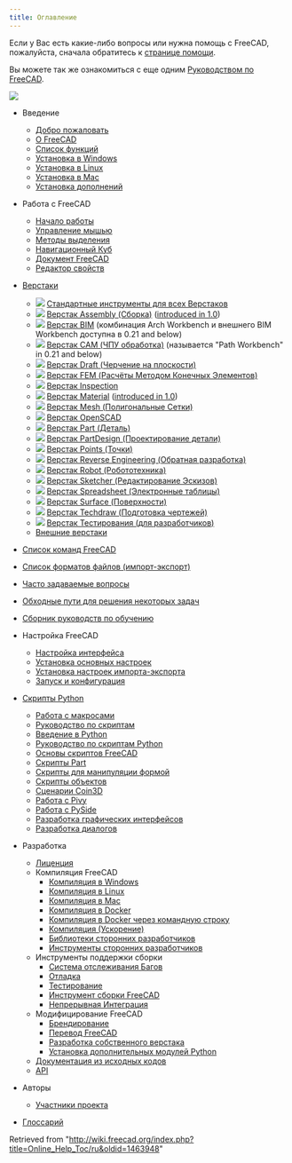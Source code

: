 ```yaml
---
title: Оглавление
---
```

Если у Вас есть какие-либо вопросы или нужна помощь с FreeCAD, пожалуйста, сначала обратитесь к [странице помощи](/Help/ru "Help/ru").

Вы можете так же ознакомиться с еще одним [Руководством по FreeCAD](/Manual:Introduction/ru "Manual:Introduction/ru").

![](/images/Online_Help_Toc.svg)

* Введение
  + [Добро пожаловать](/Online_Help_Startpage/ru "Online Help Startpage/ru")
  + [О FreeCAD](/About_FreeCAD/ru "About FreeCAD/ru")
  + [Список функций](/Feature_list/ru "Feature list/ru")
  + [Установка в Windows](/Installing_on_Windows/ru "Installing on Windows/ru")
  + [Установка в Linux](/Installing_on_Linux/ru "Installing on Linux/ru")
  + [Установка в Mac](/Installing_on_Mac/ru "Installing on Mac/ru")
  + [Установка дополнений](/Installing_additional_components/ru "Installing additional components/ru")

* Работа с FreeCAD
  + [Начало работы](/Getting_started/ru "Getting started/ru")
  + [Управление мышью](/Mouse_navigation/ru "Mouse navigation/ru")
  + [Методы выделения](/Selection_methods/ru "Selection methods/ru")
  + [Навигационный Куб](/Navigation_Cube/ru "Navigation Cube/ru")
  + [Документ FreeCAD](/Document_structure/ru "Document structure/ru")
  + [Редактор свойств](/Property_editor/ru "Property editor/ru")

* [Верстаки](/Workbenches/ru "Workbenches/ru")
  + ![](/images/Freecad.svg) [Стандартные инструменты для всех Верстаков](/Std_Base/ru "Std Base/ru")
  + ![](/images/Workbench_Assembly.svg) [Верстак Assembly (Сборка)](/Assembly_Workbench "Assembly Workbench") ([introduced in 1.0](/Release_notes_1.0 "Release notes 1.0"))
  + ![](/images/Workbench_BIM.svg) [Верстак BIM](/BIM_Workbench "BIM Workbench") (комбинация Arch Workbench и внешнего BIM Workbench доступна в 0.21 and below)
  + ![](/images/Workbench_CAM.svg) [Верстак CAM (ЧПУ обработка)](/CAM_Workbench "CAM Workbench") (называется "Path Workbench" in 0.21 and below)
  + ![](/images/Workbench_Draft.svg) [Верстак Draft (Черчение на плоскости)](/Draft_Workbench/ru "Draft Workbench/ru")
  + ![](/images/Workbench_FEM.svg) [Верстак FEM (Расчёты Методом Конечных Элементов)](/FEM_Workbench/ru "FEM Workbench/ru")
  + ![](/images/Workbench_Inspection.svg) [Верстак Inspection](/Inspection_Workbench/ru "Inspection Workbench/ru")
  + ![](/images/Workbench_Material.svg) [Верстак Material](/Material_Workbench "Material Workbench") ([introduced in 1.0](/Release_notes_1.0 "Release notes 1.0"))
  + ![](/images/Workbench_Mesh.svg) [Верстак Mesh (Полигональные Сетки)](/Mesh_Workbench/ru "Mesh Workbench/ru")
  + ![](/images/Workbench_OpenSCAD.svg) [Верстак OpenSCAD](/OpenSCAD_Workbench/ru "OpenSCAD Workbench/ru")
  + ![](/images/Workbench_Part.svg) [Верстак Part (Деталь)](/Part_Workbench/ru "Part Workbench/ru")
  + ![](/images/Workbench_PartDesign.svg) [Верстак PartDesign (Проектирование детали)](/PartDesign_Workbench/ru "PartDesign Workbench/ru")
  + ![](/images/Workbench_Points.svg) [Верстак Points (Точки)](/Points_Workbench/ru "Points Workbench/ru")
  + ![](/images/Workbench_Reverse_Engineering.svg) [Верстак Reverse Engineering (Обратная разработка)](/Reverse_Engineering_Workbench/ru "Reverse Engineering Workbench/ru")
  + ![](/images/Workbench_Robot.svg) [Верстак Robot (Робототехника)](/Robot_Workbench/ru "Robot Workbench/ru")
  + ![](/images/Workbench_Sketcher.svg) [Верстак Sketcher (Редактирование Эскизов)](/Sketcher_Workbench/ru "Sketcher Workbench/ru")
  + ![](/images/Workbench_Spreadsheet.svg) [Верстак Spreadsheet (Электронные таблицы)](/Spreadsheet_Workbench/ru "Spreadsheet Workbench/ru")
  + ![](/images/Workbench_Surface.svg) [Верстак Surface (Поверхности)](/Surface_Workbench/ru "Surface Workbench/ru")
  + ![](/images/Workbench_TechDraw.svg) [Верстак Techdraw (Подготовка чертежей)](/TechDraw_Workbench/ru "TechDraw Workbench/ru")
  + ![](/images/Workbench_Test.svg) [Верстак Тестирования (для разработчиков)](/Testing/ru "Testing/ru")
  + [Внешние верстаки](/External_workbenches/ru "External workbenches/ru")

* [Список команд FreeCAD](/List_of_Commands/ru "List of Commands/ru")

* [Список форматов файлов (импорт-экспорт)](/Import_Export/ru "Import Export/ru")

* [Часто задаваемые вопросы](/Frequently_asked_questions "Frequently asked questions")

* [Обходные пути для решения некоторых задач](/Workarounds/ru "Workarounds/ru")

* [Сборник руководств по обучению](/Tutorials/ru "Tutorials/ru")

* Настройка FreeCAD
  + [Настройка интерфейса](/Interface_Customization/ru "Interface Customization/ru")
  + [Установка основных настроек](/Preferences_Editor/ru "Preferences Editor/ru")
  + [Установка настроек импорта-экспорта](/Import_Export_Preferences/ru "Import Export Preferences/ru")
  + [Запуск и конфигурация](/Start_up_and_Configuration/ru "Start up and Configuration/ru")

* [Скрипты Python](/Scripting_and_macros "Scripting and macros")
  + [Работа с макросами](/Macros/ru "Macros/ru")
  + [Руководство по скриптам](/Scripts/ru "Scripts/ru")
  + [Введение в Python](/Introduction_to_Python/ru "Introduction to Python/ru")
  + [Руководство по скриптам Python](/Python_scripting_tutorial/ru "Python scripting tutorial/ru")
  + [Основы скриптов FreeCAD](/FreeCAD_Scripting_Basics/ru "FreeCAD Scripting Basics/ru")
  + [Скрипты Part](/Part_scripting/ru "Part scripting/ru")
  + [Скрипты для манипуляции формой](/Topological_data_scripting/ru "Topological data scripting/ru")
  + [Скрипты объектов](/Scripted_objects/ru "Scripted objects/ru")
  + [Сценарии Coin3D](/Scenegraph/ru "Scenegraph/ru")
  + [Работа с Pivy](/Pivy/ru "Pivy/ru")
  + [Работа с PySide](/PySide/ru "PySide/ru")
  + [Разработка графических интерфейсов](/Interface_creation/ru "Interface creation/ru")
  + [Разработка диалогов](/Dialog_creation/ru "Dialog creation/ru")

* Разработка
  + [Лиценция](/License/ru "License/ru")
  + Компиляция FreeCAD
    - [Компиляция в Windows](/Compile_on_Windows/ru "Compile on Windows/ru")
    - [Компиляция в Linux](/Compile_on_Linux/ru "Compile on Linux/ru")
    - [Компиляция в Mac](/Compile_on_MacOS/ru "Compile on MacOS/ru")
    - [Компиляция в Docker](/Compile_on_Docker/ru "Compile on Docker/ru")
    - [Компиляция в Docker через командную строку](/FreeCAD_Docker_CLI_mode "FreeCAD Docker CLI mode")
    - [Компиляция (Ускорение)](/Compiling_(Speeding_up)/ru "Compiling (Speeding up)/ru")
    - [Библиотеки сторонних разработчиков](/Third_Party_Libraries/ru "Third Party Libraries/ru")
    - [Инструменты сторонних разработчиков](/Third_Party_Tools/ru "Third Party Tools/ru")
  + Инструменты поддержки сборки
    - [Система отслеживания Багов](/Tracker "Tracker")
    - [Отладка](/Debugging/ru "Debugging/ru")
    - [Тестирование](/Testing/ru "Testing/ru")
    - [Инструмент сборки FreeCAD](/FreeCAD_Build_Tool/ru "FreeCAD Build Tool/ru")
    - [Непрерывная Интеграция](/Continuous_Integration/ru "Continuous Integration/ru")
  + Модифицирование FreeCAD
    - [Брендирование](/Branding/ru "Branding/ru")
    - [Перевод FreeCAD](/Localisation/ru "Localisation/ru")
    - [Разработка собственного верстака](/Workbench_creation/ru "Workbench creation/ru")
    - [Установка дополнительных модулей Python](/Extra_python_modules/ru "Extra python modules/ru")
  + [Документация из исходных кодов](/Source_documentation/ru "Source documentation/ru")
  + [API](https://www.freecad.org/api/)

* Авторы
  + [Участники проекта](/Contributors/ru "Contributors/ru")

* [Глоссарий](/Glossary/ru "Glossary/ru")

Retrieved from "<http://wiki.freecad.org/index.php?title=Online_Help_Toc/ru&oldid=1463948>"